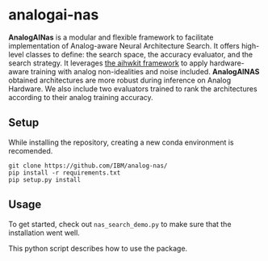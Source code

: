 # analogai-nas
**AnalogAINas** is a modular and flexible framework to facilitate implementation of Analog-aware Neural Architecture Search. It offers high-level classes to define: the search space, the accuracy evaluator, and the search strategy. It leverages [the aihwkit framework](https://github.com/IBM/aihwkit) to apply hardware-aware training with analog non-idealities and noise included. **AnalogAINAS** obtained architectures are more robust during inference on Analog Hardware. We also include two evaluators trained to rank the architectures according to their analog training accuracy. 

## Setup 
While installing the repository, creating a new conda environment is recomended.

```
git clone https://github.com/IBM/analog-nas/
pip install -r requirements.txt 
pip setup.py install 
```

## Usage
To get started, check out ```nas_search_demo.py``` to make sure that the installation went well. 

This python script describes how to use the package. 

